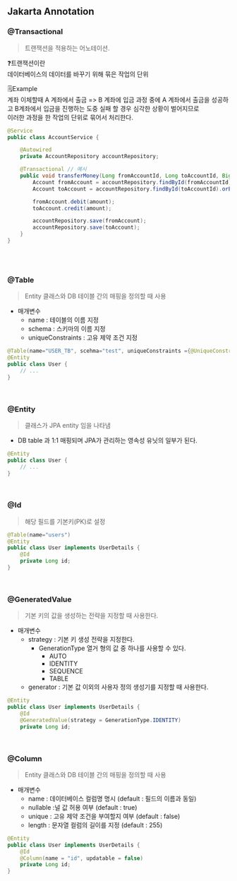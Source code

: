 ## Jakarta Annotation
### @Transactional
> 트랜잭션을 적용하는 어노테이션.

❓트랜잭션이란  
데이터베이스의 데이터를 바꾸기 위해 묶은 작업의 단위

🗒️Example  
계좌 이체할때 A 계좌에서 출금 => B 계좌에 입금 과정 중에 A 계좌에서 출금을 성공하고 B계좌에서 입금을 진행하는 도중 실패 할 경우 심각한 상황이 벌어지므로  
이러한 과정을 한 작업의 단위로 묶어서 처리한다.  


```java
@Service
public class AccountService {

    @Autowired
    private AccountRepository accountRepository;

    @Transactional // 예시 
    public void transferMoney(Long fromAccountId, Long toAccountId, BigDecimal amount) {
        Account fromAccount = accountRepository.findById(fromAccountId).orElseThrow(...);
        Account toAccount = accountRepository.findById(toAccountId).orElseThrow(...);

        fromAccount.debit(amount);
        toAccount.credit(amount);

        accountRepository.save(fromAccount);
        accountRepository.save(toAccount);
    }
}

```
   
<br><br>

### @Table
> Entity 클래스와 DB 테이블 간의 매핑을 정의할 때 사용
- 매개변수
    - name : 테이블의 이름 지정
    - schema : 스키마의 이름 지정
    - uniqueConstraints : 고유 제약 조건 지정   
```java
@Table(name="USER_TB", scehma="test", uniqueConstraints ={@UniqueConstraint(columnNames = {"email"})}) 
@Entity
public class User {
    // ...
}
```
<br>

### @Entity
> 클래스가 JPA entity 임을 나타냄
- DB table 과 1:1 매핑되며 JPA가 관리하는 영속성 유닛의 일부가 된다.
```java
@Entity
public class User {
    // ...
}
```
<br>

### @Id
> 해당 필드를 기본키(PK)로 설정
```java
@Table(name="users")
@Entity
public class User implements UserDetails {
    @Id
    private Long id;
}
```
<br>

### @GeneratedValue
> 기본 키의 값을 생성하는 전략을 지정할 때 사용한다.
- 매개변수
    - strategy : 기본 키 생성 전략을 지정한다.
        - GenerationType 열거 형의 값 중 하나를 사용할 수 있다.
            - AUTO
            - IDENTITY
            - SEQUENCE
            - TABLE
    - generator : 기본 값 이외의 사용자 정의 생성기를 지정할 때 사용한다.
```java
@Entity
public class User implements UserDetails {
    @Id
    @GeneratedValue(strategy = GenerationType.IDENTITY)
    private Long id;
```
<br>

### @Column
> Entity 클래스와 DB 테이블 간의 매핑을 정의할 때 사용
- 매개변수
    - name : 데이터베이스 컬럼명 명시 (default : 필드의 이름과 동일)
    - nullable :널 값 허용 여부 (default : true)
    - unique : 고유 제약 조건을 부여할지 여부 (default : false)
    - length : 문자열 컬럼의 길이를 지정 (default : 255)

```java
@Entity
public class User implements UserDetails {
    @Id
    @Column(name = "id", updatable = false)
    private Long id;
}
```
   
<br><br>